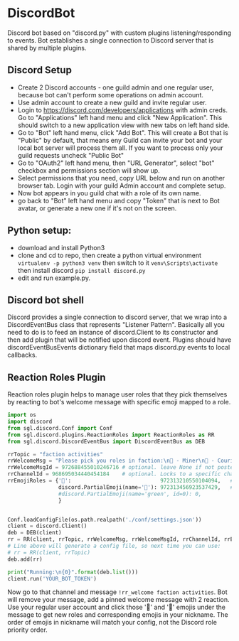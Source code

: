 # DiscordBot
Discord bot based on "discord.py" with custom plugins listening/responding to events. Bot establishes a single connection to Discord server that is shared by multiple plugins.

## Discord Setup
- Create 2 Discord accounts - one guild admin and one regular user, because bot can't perform some operations on admin account.
- Use admin account to create a new guild and invite regular user.
- Login to https://discord.com/developers/applications with admin creds. Go to "Applications" left hand menu and click "New Application". This should switch to a new application view with new tabs on left hand side.
- Go to "Bot" left hand menu, click "Add Bot". This will create a Bot that is "Public" by default, that means eny Guild can invite your bot and your local bot server will process them all. If you want to process only your guild requests uncheck "Public Bot"
- Go to "OAuth2" left hand menu, then "URL Generator", select "bot" checkbox and permissions section will show up. 
- Select permissions that you need, copy URL below and run on another browser tab. Login with your guild Admin account and complete setup.
- Now bot appears in you guild chat with a role of its own name.
- go back to "Bot" left hand menu and copy "Token" that is next to Bot avatar, or generate a new one if it's not on the screen.

## Python setup:
- download and install Python3
- clone and cd to repo, then create a python virtual environment ```virtualenv -p python3 venv``` then switch to it ```venv\Scripts\activate``` then install discord ```pip install discord.py```
- edit and run example.py.

## Discord bot shell
Discord provides a single connection to discord server, that we wrap into a DiscordEventBus class that represents "Listener Pattern". 
Basically all you need to do is to feed an instance of discord.Client to its constructor and then add plugin that will be notified upon discord event.
Plugins should have discordEventBusEvents dictionary field that maps discord.py events to local callbacks.

## Reaction Roles Plugin
Reaction roles plugin helps to manage user roles that they pick themselves by reacting to bot's welcome message with specific emoji mapped to a role.

```python
import os
import discord
from sgl.discord.Conf import Conf
from sgl.discord.plugins.ReactionRoles import ReactionRoles as RR
from sgl.discord.DiscordEventBus import DiscordEventBus as DEB

rrTopic = "faction activities"
rrWelcomeMsg = "Please pick you roles in faction:\n🚜 - Miner\n🚛 - Courier"
rrWelcomeMsgId = 972688455010246716 # optional. leave None if not posted yet
rrChannelId = 968695034440454184    # optional. Locks to a specific channel
rrEmojiRoles = {'🚜':                            972313210550104094,   # Miner role.
                discord.PartialEmoji(name='🚛'): 972313456923537429,   # Courier role.
                #discord.PartialEmoji(name='green', id=0): 0,          # ID of the role associated with a partial emoji's ID.
                }


Conf.loadConfigFile(os.path.realpath('./conf/settings.json'))
client = discord.Client()
deb = DEB(client)
rr = RR(client, rrTopic, rrWelcomeMsg, rrWelcomeMsgId, rrChannelId, rrEmojiRoles)
# Line above will generate a config file, so next time you can use:
# rr = RR(client, rrTopic)
deb.add(rr)

print("Running:\n{0}".format(deb.list()))
client.run('YOUR_BOT_TOKEN')
```

Now go to that channel and message ```!rr_welcome faction activities```. 
Bot will remove your message, add a pinned welcome message with 2 reaction.
Use your regular user account and click those '🚜' and '🚛' emojis under the message to get new roles and corresponding emojis in your nickname. The order of emojis in nickname will match your config, not the Discord role priority order.

